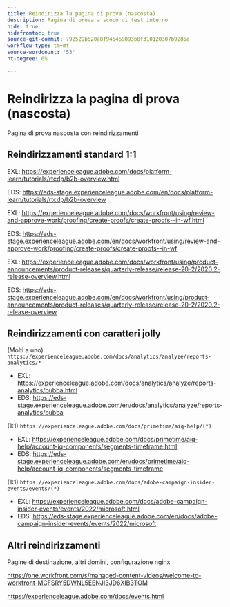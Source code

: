 ```yaml
---
title: Reindirizza la pagina di prova (nascosta)
description: Pagina di prova a scopo di test interno
hide: true
hidefromtoc: true
source-git-commit: 792529b520a8f945469093b8f310120307b9285a
workflow-type: tm+mt
source-wordcount: '53'
ht-degree: 0%

---
```


# Reindirizza la pagina di prova (nascosta)

Pagina di prova nascosta con reindirizzamenti

## Reindirizzamenti standard 1:1

EXL: <https://experienceleague.adobe.com/docs/platform-learn/tutorials/rtcdp/b2b-overview.html>

EDS: <https://eds-stage.experienceleague.adobe.com/en/docs/platform-learn/tutorials/rtcdp/b2b-overview>

EXL: <https://experienceleague.adobe.com/docs/workfront/using/review-and-approve-work/proofing/create-proofs/create-proofs--in-wf.html>

EDS: https://eds-stage.experienceleague.adobe.com/en/docs/workfront/using/review-and-approve-work/proofing/create-proofs/create-proofs--in-wf

EXL: <https://experienceleague.adobe.com/docs/workfront/using/product-announcements/product-releases/quarterly-release/release-20-2/2020.2-release-overview.html>

EDS: <https://eds-stage.experienceleague.adobe.com/en/docs/workfront/using/product-announcements/product-releases/quarterly-release/release-20-2/2020.2-release-overview>

## Reindirizzamenti con caratteri jolly

(Molti a uno) `https://experienceleague.adobe.com/docs/analytics/analyze/reports-analytics/*`

* EXL: <https://experienceleague.adobe.com/docs/analytics/analyze/reports-analytics/bubba.html>
* EDS: <https://eds-stage.experienceleague.adobe.com/en/docs/analytics/analyze/reports-analytics/bubba>

(1:1) `https://experienceleague.adobe.com/docs/primetime/aiq-help/(*)`

* EXL: <https://experienceleague.adobe.com/docs/primetime/aiq-help/account-iq-components/segments-timeframe.html>
* EDS: <https://eds-stage.experienceleague.adobe.com/en/docs/primetime/aiq-help/account-iq-components/segments-timeframe>

(1:1) `https://experienceleague.adobe.com/docs/adobe-campaign-insider-events/events/(*)`

* EXL: <https://experienceleague.adobe.com/docs/adobe-campaign-insider-events/events/2022/microsoft.html>
* EDS: <https://eds-stage.experienceleague.adobe.com/en/docs/adobe-campaign-insider-events/events/2022/microsoft>

## Altri reindirizzamenti

Pagine di destinazione, altri domini, configurazione nginx

<https://one.workfront.com/s/managed-content-videos/welcome-to-workfront-MCFSRY5DWNL5EENJI3JD6XIB3TOM>

<https://experienceleague.adobe.com/docs/events.html>
